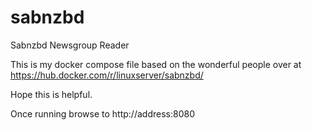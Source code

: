 # sabnzbd
Sabnzbd Newsgroup Reader


This is my docker compose file based on the wonderful people over at https://hub.docker.com/r/linuxserver/sabnzbd/

Hope this is helpful.

Once running browse to http://address:8080
